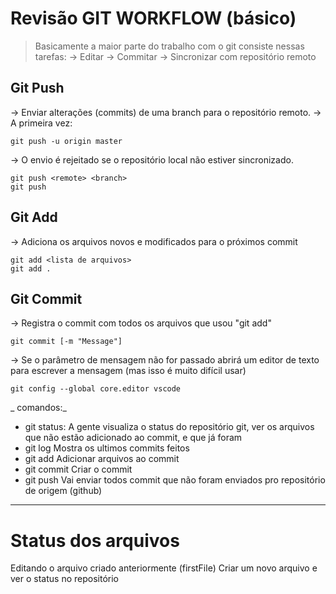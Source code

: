 # Revisão GIT WORKFLOW (básico)

> Basicamente a maior parte do trabalho com o git consiste nessas tarefas:
-> Editar
-> Commitar
-> Sincronizar com  repositório remoto

## Git Push
-> Enviar alterações (commits) de uma branch para o repositório remoto.
-> A primeira vez:
```
git push -u origin master
```
-> O envio é rejeitado se o repositório local não estiver sincronizado.
```
git push <remote> <branch>
git push
```

## Git Add
-> Adiciona os arquivos novos e modificados para o próximos commit

```
git add <lista de arquivos>
git add .
```

## Git Commit
-> Registra o commit com todos os arquivos que usou "git add"

```
git commit [-m "Message"]
```

-> Se o parâmetro de mensagem não for passado abrirá um editor de texto para escrever a mensagem (mas isso é muito difícil usar)
```
git config --global core.editor vscode
```
_ comandos:_
- git status:
    A gente visualiza o status do repositório git, ver os arquivos que não estão adicionado ao commit, e que já foram
- git log
    Mostra os ultimos commits feitos
- git add
    Adicionar arquivos ao commit 
- git commit
    Criar o commit
- git push
    Vai enviar todos commit que não foram enviados pro repositório de origem (github)
---
# Status dos arquivos
Editando o arquivo criado anteriormente (firstFile)
Criar um novo arquivo e ver o status no repositório